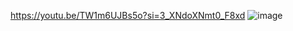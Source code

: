 https://youtu.be/TW1m6UJBs5o?si=3_XNdoXNmt0_F8xd
![image](https://github.com/user-attachments/assets/82932ca9-d40d-4ed5-8f91-0cfef7579ba6)
